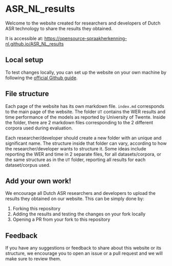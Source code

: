 # ASR_NL_results

Welcome to the website created for researchers and developers of Dutch ASR technology to share the results they obtained. 

It is accessible at: https://opensource-spraakherkenning-nl.github.io/ASR_NL_results

## Local setup
To test changes locally, you can set up the website on your own machine by following the [official Github guide](https://docs.github.com/en/pages/setting-up-a-github-pages-site-with-jekyll/testing-your-github-pages-site-locally-with-jekyll).

## File structure
Each page of the website has its own markdown file. `index.md` corresponds to the main page of the website. The folder `UT` contains the WER results and time performance of the models as reported by University of Twente. Inside the folder, there are 2 markdown files corresponding to the 2 different corpora used during evaluation.

Each researcher/developer should create a new folder with an unique and significant name. The structure inside that folder can vary, according to how the researcher/developer wants to structure it. Some ideas include reporting the WER and time in 2 separate files, for all datasets/corpora, or the same structure as in the `UT` folder, reporting all results for each dataset/corpus used.

## Add your own work!
We encourage all Dutch ASR researchers and developers to upload the results they obtained on our website. This can be simply done by:

1. Forking this repository
2. Adding the results and testing the changes on your fork locally
3. Opening a PR from your fork to this repository

## Feedback
If you have any suggestions or feedback to share about this website or its structure, we encourage you to open an issue or a pull request and we will make sure to review them.